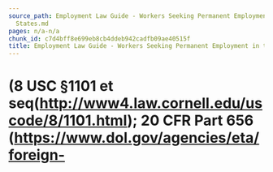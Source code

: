 ```yaml
---
source_path: Employment Law Guide - Workers Seeking Permanent Employment in the United
  States.md
pages: n/a-n/a
chunk_id: c7d4bff8e699eb8cb4ddeb942cadfb09ae40515f
title: Employment Law Guide - Workers Seeking Permanent Employment in the United States
---
```

# (8 USC §1101 et seq(http://www4.law.cornell.edu/uscode/8/1101.html); 20 CFR Part 656 (https://www.dol.gov/agencies/eta/foreign-
